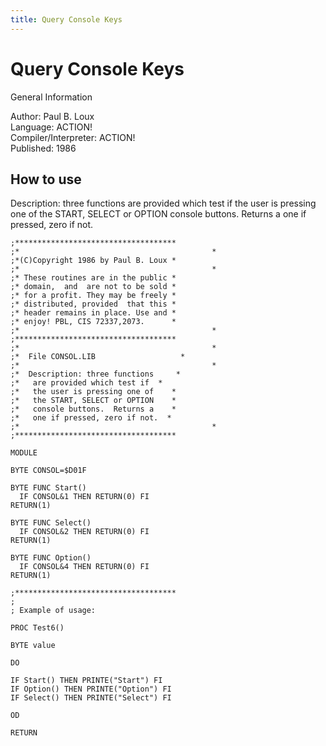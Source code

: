```yaml
---
title: Query Console Keys
---
```

# Query Console Keys  
  
General Information  
  
Author: 	Paul B. Loux   
Language: 	ACTION!   
Compiler/Interpreter: 	ACTION!   
Published: 	1986   
  
## How to use  
  
Description: three functions are provided which test if the user is pressing one of the START, SELECT or OPTION console buttons. Returns a one if pressed, zero if not.  
  
```
;************************************
;*											 *
;*(C)Copyright 1986 by Paul B. Loux *
;*											 *
;* These routines are in the public *
;* domain,  and  are not to be sold *
;* for a profit. They may be freely *
;* distributed, provided  that this *
;* header remains in place. Use and *
;* enjoy! PBL, CIS 72337,2073.		*
;*											 *
;************************************
;*											 *
;*  File CONSOL.LIB					  *
;*											 *
;*  Description: three functions	 *
;*	 are provided which test if	 *
;*	 the user is pressing one of	*
;*	 the START, SELECT or OPTION	*
;*	 console buttons.  Returns a	*
;*	 one if pressed, zero if not.  *
;*											 *
;************************************

MODULE

BYTE CONSOL=$D01F

BYTE FUNC Start()
  IF CONSOL&1 THEN RETURN(0) FI
RETURN(1)

BYTE FUNC Select()
  IF CONSOL&2 THEN RETURN(0) FI
RETURN(1)
 
BYTE FUNC Option()
  IF CONSOL&4 THEN RETURN(0) FI
RETURN(1)

;************************************
;
; Example of usage: 

PROC Test6()

BYTE value

DO

IF Start() THEN PRINTE("Start") FI
IF Option() THEN PRINTE("Option") FI
IF Select() THEN PRINTE("Select") FI

OD

RETURN
```
